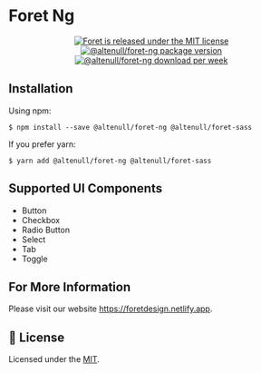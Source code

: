 # Foret Ng

<p align="center">
  <a href="https://github.com/altenull/foret/blob/master/LICENSE">
    <img src="https://img.shields.io/badge/license-MIT-blue.svg" alt="Foret is released under the MIT license" />
  </a>
  <a href="https://www.npmjs.com/package/@altenull/foret-ng">
    <img src="https://img.shields.io/npm/v/@altenull/foret-ng?logo=npm&logoColor=fff&label=%40altenull%2Fforet-ng&color=limegreen" alt="@altenull/foret-ng package version" />
  </a>
  <a href="https://www.npmjs.com/package/@altenull/foret-ng">
    <img src="https://img.shields.io/npm/dw/@altenull/foret-ng?color=green" alt="@altenull/foret-ng download per week" />
  </a>
</p>

## Installation

Using npm:

```shell
$ npm install --save @altenull/foret-ng @altenull/foret-sass
```

If you prefer yarn:

```shell
$ yarn add @altenull/foret-ng @altenull/foret-sass
```

## Supported UI Components

- Button
- Checkbox
- Radio Button
- Select
- Tab
- Toggle

## For More Information

Please visit our website https://foretdesign.netlify.app.

## 📝 License

Licensed under the [MIT](../LICENSE).
